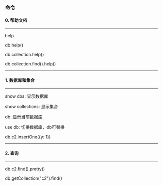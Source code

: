 ### 命令

#### 0. 帮助文档

-----

help

db.help()

db.collection.help()

db.collection.find().help()

-----
#### 1. 数据库和集合

----
show dbs:   显示数据库

show collections: 显示集合

db: 显示当前数据库

use db: 切换数据库，db可替换

db.c2.insertOne({y: 1})

-----

#### 2. 查询

--------
db.c2.find().pretty()

db.getCollection("c2").find()